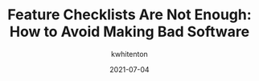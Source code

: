 ---
author: kwhitenton
date: 2021-07-04
publisher: nngroup
tags:
  - usability
  - design
  - meta
target_url: https://www.nngroup.com/articles/feature-checklists-are-not-enough/
title: "Feature Checklists Are Not Enough: How to Avoid Making Bad Software"
---